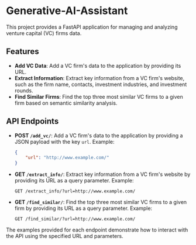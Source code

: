# Generative-AI-Assistant

This project provides a FastAPI application for managing and analyzing venture capital (VC) firms data.

## Features

- **Add VC Data**: Add a VC firm's data to the application by providing its URL.
- **Extract Information**: Extract key information from a VC firm's website, such as the firm name, contacts, investment industries, and investment rounds.
- **Find Similar Firms**: Find the top three most similar VC firms to a given firm based on semantic similarity analysis.

## API Endpoints

- **POST `/add_vc/`**: Add a VC firm's data to the application by providing a JSON payload with the key `url`. Example:

    ```json
    {
        "url": "http://www.example.com/"
    }
    ```

- **GET `/extract_info/`**: Extract key information from a VC firm's website by providing its URL as a query parameter. Example:

    ```
    GET /extract_info/?url=http://www.example.com/
    ```

- **GET `/find_similar/`**: Find the top three most similar VC firms to a given firm by providing its URL as a query parameter. Example:

    ```
    GET /find_similar/?url=http://www.example.com/
    ```

The examples provided for each endpoint demonstrate how to interact with the API using the specified URL and parameters.
